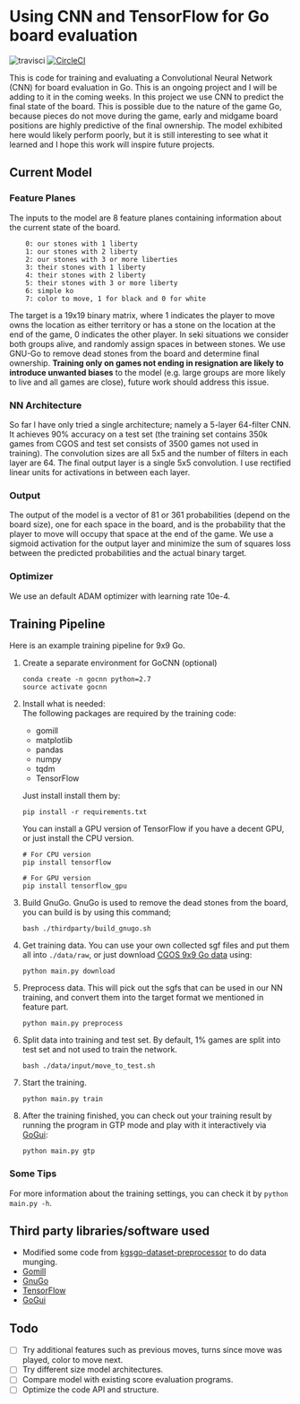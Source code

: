 # Using CNN and TensorFlow for Go board evaluation

![travisci](https://travis-ci.com/godmoves/GoCNN.svg?branch=master) [![CircleCI](https://circleci.com/bb/mankitpong/gocnn.svg?style=svg&circle-token=22c0a613acff4bbf5b3ca58c980a105ad724ebc3)](https://circleci.com/bb/mankitpong/gocnn)

This is code for training and evaluating a Convolutional Neural Network (CNN) for board evaluation in Go. This is an ongoing project and I will be adding to it in the coming weeks. In this project we use CNN to predict the final state of the board. This is possible due to the nature of the game Go, because pieces do not move during the game, early and midgame board positions are highly predictive of the final ownership. The model exhibited here would likely perform poorly, but it is still interesting to see what it learned and I hope this work will inspire future projects. 

## Current Model

### Feature Planes

The inputs to the model are 8 feature planes containing information about the
current state of the board.   
```
    0: our stones with 1 liberty
    1: our stones with 2 liberty
    2: our stones with 3 or more liberties
    3: their stones with 1 liberty
    4: their stones with 2 liberty
    5: their stones with 3 or more liberty
    6: simple ko
    7: color to move, 1 for black and 0 for white  
```
The target is a 19x19 binary matrix, where 1 indicates the player to move owns the location as either territory or has a stone on the location at the end of the game, 0 indicates the other player. In seki situations we consider both groups alive, and randomly assign spaces in between stones. We use GNU-Go to remove dead stones from the board and determine final ownership. **Training only on games not ending in resignation are likely to introduce unwanted biases** to the model (e.g. large groups are more likely to live and all games are close), future work should address this issue.

### NN Architecture

So far I have only tried a single architecture; namely a 5-layer 64-filter CNN. It achieves 90% accuracy on a test set (the training set contains 350k games from CGOS and test set consists of 3500 games not used in training). The convolution sizes are all 5x5 and the number of filters in each layer are 64. The final output layer is a single 5x5 convolution. I use rectified linear units for activations in between each layer.

### Output

The output of the model is a vector of 81 or 361 probabilities (depend on the board size), one for each space in the board, and is the probability that the player to move will occupy that space at the end of the game. We use a sigmoid activation for the output layer and minimize the sum of squares loss between the predicted probabilities and the actual binary target. 

### Optimizer

We use an default ADAM optimizer with learning rate 10e-4.

## Training Pipeline

Here is an example training pipeline for 9x9 Go.

1. Create a separate environment for GoCNN (optional)
    ```
    conda create -n gocnn python=2.7
    source activate gocnn
    ```

2. Install what is needed:  
    The following packages are required by the training code:

    - gomill
    - matplotlib
    - pandas
    - numpy
    - tqdm
    - TensorFlow

    Just install install them by: 
    ```
    pip install -r requirements.txt
    ```
    You can install a GPU version of TensorFlow if you have a decent GPU, or just install the CPU version.
    ```
    # For CPU version
    pip install tensorflow

    # For GPU version
    pip install tensorflow_gpu
    ```

3. Build GnuGo. GnuGo is used to remove the dead stones from the board, you can build is by using this command;
    ```
    bash ./thirdparty/build_gnugo.sh
    ```

4. Get training data. You can use your own collected sgf files and put them all into `./data/raw`, or just download [CGOS 9x9 Go data](http://www.yss-aya.com/cgos/9x9/archive.html) using:
    ```
    python main.py download
    ```

5. Preprocess data. This will pick out the sgfs that can be used in our NN training, and convert them into the target format we mentioned in feature part.
    ```
    python main.py preprocess
    ```

6. Split data into training and test set. By default, 1% games are split into test set and not used to train the network.
    ```
    bash ./data/input/move_to_test.sh
    ```

7. Start the training.
    ```
    python main.py train
    ```

8. After the training finished, you can check out your training result by running the program in GTP mode and play with it interactively via [GoGui](https://sourceforge.net/projects/gogui/):
    ```
    python main.py gtp
    ```

### Some Tips

For more information about the training settings, you can check it by `python main.py -h`.

## Third party libraries/software used

* Modified some code from
[kgsgo-dataset-preprocessor](https://github.com/hughperkins/kgsgo-dataset-preprocessor)
to do data munging.
* [Gomill](https://github.com/mattheww/gomill)
* [GnuGo](https://www.gnu.org/software/gnugo/)
* [TensorFlow](https://www.tensorflow.org/)
* [GoGui](http://gogui.sourceforge.net/)


## Todo

- [ ] Try additional features such as previous moves, turns since move was
played, color to move next.
- [ ] Try different size model architectures.
- [ ] Compare model with existing score evaluation programs.
- [ ] Optimize the code API and structure.
